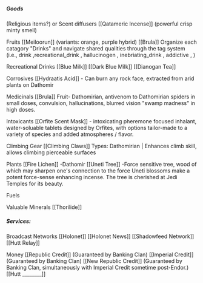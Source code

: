 ##### Goods

(Religious items?) or Scent diffusers
[[Qatameric Incense]] (powerful crisp minty  smell)


Fruits
[[Meiloorun]]  (variants: orange, purple hybrid)
[[Brula]]
Organize each catagory "Drinks" and navigate shared qualities through the tag system 
(i.e., drink ,recreational_drink , hallucinogen , inebriating_drink , addictive , )

Recreational Drinks
[[Blue Milk]]
[[Dark Blue Milk]]
[[Dianogan Tea]] 


Corrosives
[[Hydraatis Acid]] - Can burn any rock face, extracted from arid plants on Dathomir

Medicinals
[[Brula]] Fruit- Dathomirian, antivenom to Dathomirian spiders in small doses, convulsion, hallucinations, blurred vision "swamp madness" in high doses.

Intoxicants
[[Orfite Scent Mask]] - intoxicating pheremone focused inhalant, water-soluable tablets designed by Orfites, with options tailor-made to a variety of species and added atmospheres / flavor.

Climbing Gear
[[Climbing Claws]] Types: Dathomirian | Enhances climb skill, allows climbing pierceable surfaces

Plants
[[Fire Lichen]] -Dathomir
[[Uneti Tree]] -Force sensitive tree, wood of which may sharpen one's connection to the force
	Uneti blossoms make a potent force-sense enhancing incense. The tree is cherished at Jedi Temples for its beauty.

Fuels

Valuable Minerals
[[Thorilide]] 

##### Services:

Broadcast Networks
[[Holonet]]
[[Holonet News]]
[[Shadowfeed Network]]
[[Hutt Relay]]

Money 
[[Republic Credit]] (Guaranteed by Banking Clan)
[[Imperial Credit]] (Guaranteed by Banking Clan)
[[New Republic Credit]] (Guaranteed by Banking Clan, simultaneously with Imperial Credit sometime post-Endor.)
[[Hutt ________]]